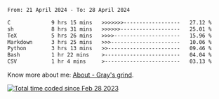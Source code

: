<!--START_SECTION:waka-->

```txt
From: 21 April 2024 - To: 28 April 2024

C             9 hrs 15 mins   >>>>>>>------------------   27.12 %
sh            8 hrs 31 mins   >>>>>>-------------------   25.01 %
TeX           5 hrs 26 mins   >>>>---------------------   15.96 %
Markdown      3 hrs 25 mins   >>>----------------------   10.06 %
Python        3 hrs 13 mins   >>-----------------------   09.46 %
Bash          1 hr 22 mins    >------------------------   04.04 %
CSV           1 hr 4 mins     >------------------------   03.13 %
```

<!--END_SECTION:waka-->

<!-- [![grayxu's github stats](https://github-readme-stats.vercel.app/api?username=grayxu&count_private=true&show_icons=true)](https://github.com/grayxu) -->

Know more about me: [About - Gray's grind](https://www.grayxu.cn/).
<p align="left">
  <a href="https://wakatime.com/@c69eb31e-43a1-463f-8968-c3449e386f57"><img src="https://wakatime.com/badge/user/c69eb31e-43a1-463f-8968-c3449e386f57.svg" title="Total time coded since Feb 28 2023" /></a>
</p>

